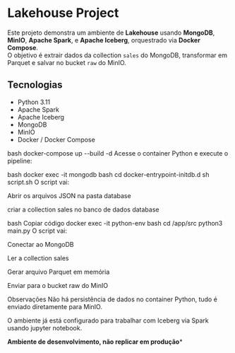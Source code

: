 # Lakehouse Project

Este projeto demonstra um ambiente de **Lakehouse** usando **MongoDB**, **MinIO**, **Apache Spark**, e **Apache Iceberg**, orquestrado via **Docker Compose**.  
O objetivo é extrair dados da collection `sales` do MongoDB, transformar em Parquet e salvar no bucket `raw` do MinIO.  

## Tecnologias

- Python 3.11
- Apache Spark
- Apache Iceberg
- MongoDB
- MinIO
- Docker / Docker Compose


bash
docker-compose up --build -d
Acesse o container Python e execute o pipeline:

bash
docker exec -it mongodb bash
cd docker-entrypoint-initdb.d
sh script.sh
O script vai:

Abrir os arquivos JSON na pasta database

criar a collection sales no banco de dados database


bash
Copiar código
docker exec -it python-env bash
cd /app/src
python3 main.py
O script vai:

Conectar ao MongoDB

Ler a collection sales

Gerar arquivo Parquet em memória

Enviar para o bucket raw do MinIO

Observações
Não há persistência de dados no container Python, tudo é enviado diretamente para MinIO.

O ambiente já está configurado para trabalhar com Iceberg via Spark usando jupyter notebook.

****Ambiente de desenvolvimento, não replicar em produção*****